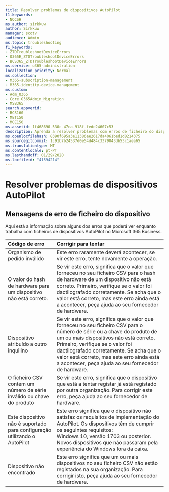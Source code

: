 ```yaml
---
title: Resolver problemas de dispositivos AutoPilot
f1.keywords:
- NOCSH
ms.author: sirkkuw
author: Sirkkuw
manager: scotv
audience: Admin
ms.topic: troubleshooting
f1_keywords:
- ZTDTroubleshootDeviceErrors
- O365E_ZTDTroubleshootDeviceErrors
- BCS365_ZTDTroubleshootDeviceErrors
ms.service: o365-administration
localization_priority: Normal
ms.collection:
- M365-subscription-management
- M365-identity-device-management
ms.custom:
- Adm_O365
- Core_O365Admin_Migration
- MSB365
search.appverid:
- BCS160
- MET150
- MOE150
ms.assetid: 1f468690-530c-47ea-918f-fede24607c53
description: Aprenda a resolver problemas com erros de ficheiro do dispositivo AutoPilot.
ms.openlocfilehash: 8390f695a3e11386ae2617da4061bed1d8214375
ms.sourcegitcommit: 1c91b7b24537d0e54d484c3379043db53c1aea65
ms.translationtype: MT
ms.contentlocale: pt-PT
ms.lasthandoff: 01/29/2020
ms.locfileid: "41594214"
---
```

# <a name="troubleshoot-autopilot-device-errors"></a>Resolver problemas de dispositivos AutoPilot

## <a name="device-file-error-messages"></a>Mensagens de erro de ficheiro do dispositivo

Aqui está a informação sobre alguns dos erros que poderá ver enquanto trabalha com ficheiros de dispositivos AutoPilot no Microsoft 365 Business. 
  
|**Código de erro**|**Corrigir para tentar**|
|:-----|:-----|
|Organismo de pedido inválido  <br/> |Este erro raramente deverá acontecer, se vir este erro, tente novamente a operação.  <br/> |
|O valor do hash de hardware para um dispositivo não está correto.  <br/> |Se vir este erro, significa que o valor que forneceu no seu ficheiro CSV para o hash de hardware de um dispositivo não está correto. Primeiro, verifique se o valor foi dactilografado corretamente. Se acha que o valor está correto, mas este erro ainda está a acontecer, peça ajuda ao seu fornecedor de hardware.  <br/> |
|Dispositivo atribuído a outro inquilino  <br/> |Se vir este erro, significa que o valor que forneceu no seu ficheiro CSV para o número de série ou a chave do produto de um ou mais dispositivos não está correto. Primeiro, verifique se o valor foi dactilografado corretamente. Se acha que o valor está correto, mas este erro ainda está a acontecer, peça ajuda ao seu fornecedor de hardware.  <br/> |
|O ficheiro CSV contém um número de série inválido ou chave do produto  <br/> |Se vir este erro, significa que o dispositivo que está a tentar registar já está registado por outra organização. Para corrigir este erro, peça ajuda ao seu fornecedor de hardware.  <br/> |
|Este dispositivo não é suportado para configuração utilizando o AutoPilot  <br/> | Este erro significa que o dispositivo não satisfaz os requisitos de implementação do AutoPilot. Os dispositivos têm de cumprir os seguintes requisitos:  <br/>  Windows 10, versão 1703 ou posterior.  <br/>  Novos dispositivos que não passaram pela experiência do Windows fora da caixa.  <br/> |
|Dispositivo não encontrado  <br/> |Este erro significa que um ou mais dispositivos no seu ficheiro CSV não estão registados na sua organização. Para corrigir isto, peça ajuda ao seu fornecedor de hardware.  <br/> |
